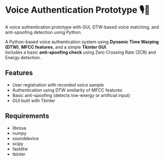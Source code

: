 # Voice Authentication Prototype 🎙️🔐

A voice authentication prototype with GUI, DTW-based voice matching, and anti-spoofing detection using Python.

A Python-based voice authentication system using **Dynamic Time Warping (DTW)**, **MFCC features**, and a simple **Tkinter GUI**.  
Includes a basic **anti-spoofing check** using Zero Crossing Rate (ZCR) and Energy detection.

## Features
- User registration with recorded voice sample  
- Authentication using DTW similarity of MFCC features  
- Basic anti-spoofing (detects low-energy or artificial input)  
- GUI built with Tkinter  

## Requirements
- librosa
- numpy
- sounddevice
- scipy
- fastdtw
- tkinter
